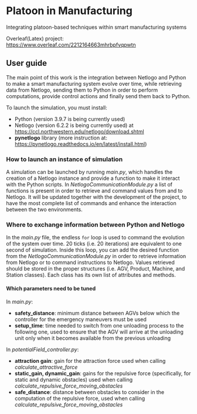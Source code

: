 # Platoon in Manufacturing

Integrating platoon-based techniques within smart manufacturing systems


Overleaf(Latex) project: https://www.overleaf.com/2212164663mhrbpfvqpwtn


## User guide
The main point of this work is the integration between Netlogo and Python to make a smart manufacturing system evolve over time, while retrieving data from Netlogo, sending them to Python in order to perform computations, provide control actions and finally send them back to Python.

To launch the simulation, you must install:
- Python (version 3.9.7 is being currently used)
- Netlogo (version 6.2.2 is being currently used) at https://ccl.northwestern.edu/netlogo/download.shtml
-  **pynetlogo** library (more instruction at: https://pynetlogo.readthedocs.io/en/latest/install.html)

### How to launch an instance of simulation
A simulation can be launched by running _main.py_, which handles the creation of a Netlogo instance and provide a function to make it interact with the Python scripts.
In _NetlogoCommunicationModule.py_ a list of functions is present in order to retrieve and command values from and to Netlogo. It will be updated together with the development of the project, to have the most complete list of commands and enhance the interaction between the two environments.


### Where to exchange information between Python and Netlogo
In the _main.py_ file, the endless ```for``` loop is used to command the evolution of the system over time. 20 ticks (i.e. 20 iterations) are equivalent to one second of simulation. Inside this loop, you can add the desired function from the _NetlogoCommunicationModule.py_ in order to retrieve information from Netlogo or to command instructions to Netlogo. Values retrieved should be stored in the proper structures (i.e. AGV, Product, Machine, and Station classes). Each class has its own list of attributes and methods.

#### Which parameters need to be tuned
In _main.py_:
- **safety_distance**: minimum distance between AGVs below which the controller for the emergency maneuvers must be used
- **setup_time**: time needed to switch from one unloading process to the following one, used to ensure that the AGV will arrive at the unloading unit only when it becomes available from the previous unloading

In _potentialField_controller.py_:
- **attraction gain**: gain for the attraction force used when calling _calculate_attractive_force_
- **static_gain, dynamic_gain**: gains for the repulsive force (specifically, for static and dynamic obstacles) used when calling _calculate_repulsive_force_moving_obstacles_
- **safe_distance**: distance between obstacles to consider in the computation of the repulsive force, used when calling _calculate_repulsive_force_moving_obstacles_